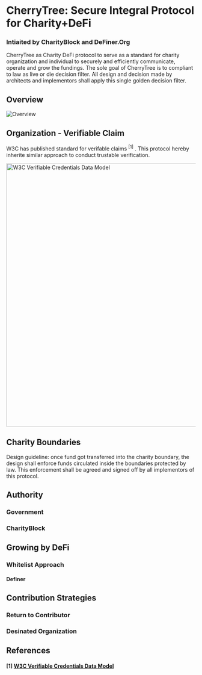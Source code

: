 
# CherryTree: Secure Integral Protocol for Charity+DeFi
### Intiaited by CharityBlock and DeFiner.Org

CherryTree as Charity DeFi protocol to serve as a standard for charity organization and individual to securely and efficiently communicate, operate and grow the fundings.
The sole goal of CherryTree is to compliant to law as live or die decision filter. All design and decision made by architects and implementors shall apply this single golden decision filter.

## Overview
![Overview](https://raw.githubusercontent.com/DeFinerOrg/Whitepaper/master/images/CherryTreeDesign.png "Overview")

## Organization - Verifiable Claim
W3C has published standard for verifable claims <sup>[1]</sup> . This protocol hereby inherite similar approach to conduct trustable verification.

<img src="https://www.w3.org/TR/vc-data-model/diagrams/ecosystem.svg" alt="W3C Verifiable Credentials Data Model" width="700"/>

## Charity Boundaries
Design guideline: once fund got transferred into the charity boundary, the design shall enforce funds circulated inside the boundaries protected by law. This enforcement shall be agreed and signed off by all implementors of this protocol.

## Authority
### Government
### CharityBlock

## Growing by DeFi
### Whitelist Approach
#### Definer

## Contribution Strategies
### Return to Contributor
### Desinated Organization

## References
#### [1] [W3C Verifiable Credentials Data Model](https://www.w3.org/TR/vc-data-model/ "W3C Verifiable Credentials Data Model")
